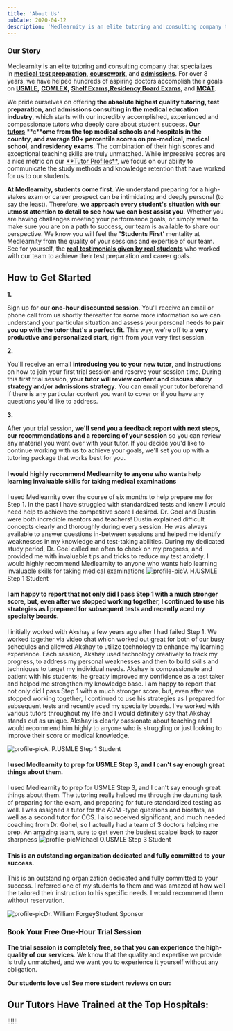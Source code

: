 ```yaml
---
title: 'About Us'
pubDate: 2020-04-12
description: 'Medlearnity is an elite tutoring and consulting company that specializes in , , and . For over 8 years, we have helped hundreds of aspiring doctors accompl'
---
```


### Our Story

Medlearnity is an elite tutoring and consulting company that specializes in [**medical** **test preparation**](https://www.medlearnity.com/tutoring/), [**coursework**](https://www.medlearnity.com/coursework/), and [**admissions**](https://www.medlearnity.com/admissions/). For over 8 years, we have helped hundreds of aspiring doctors accomplish their goals on [**USMLE**](https://www.medlearnity.com/usmle/)**,** [**COMLEX**](https://www.medlearnity.com/comlex/)**,** [**Shelf Exams,**](https://www.medlearnity.com/nbme-shelf-exams/)[**Residency Board Exams**](https://www.medlearnity.com/residency-board-exams/), and [**MCAT**](https://www.medlearnity.com/mcat/).

We pride ourselves on offering **the absolute highest quality tutoring, test preparation, and admissions consulting in the medical education industry**, which starts with our incredibly accomplished, experienced and compassionate tutors who deeply care about student success. [**Our tutors**](https://www.medlearnity.com/our-tutors/) **c\*\***ome from the top medical schools and hospitals in the country, and average 90+ percentile scores on pre-medical, medical school, and residency exams**. The combination of their high scores and exceptional teaching skills are truly unmatched. While impressive scores are a nice metric on our [**Tutor Profiles\*\*](https://www.medlearnity.com/our-tutors/), we focus on our ability to communicate the study methods and knowledge retention that have worked for us to our students.

**At Medlearnity, students come first**. We understand preparing for a high-stakes exam or career prospect can be intimidating and deeply personal (to say the least). Therefore, **we approach every student's situation with our utmost attention to detail to see how we can best assist you**. Whether you are having challenges meeting your performance goals, or simply want to make sure you are on a path to success, our team is available to share our perspective. We know you will feel the **'Students First'** mentality at Medlearnity from the quality of your sessions and expertise of our team. See for yourself, the [**real** **testimonials given by real students**](https://www.medlearnity.com/student-testimonials/) who worked with our team to achieve their test preparation and career goals.

## How to Get Started 

**1.**

Sign up for our **one-hour discounted session**. You'll receive an email or phone call from us shortly thereafter for some more information so we can understand your particular situation and assess your personal needs to **pair you up with the tutor that's a perfect fit**. This way, we're off to a **very productive and personalized start**, right from your very first session.

**2.**

You'll receive an email **introducing you to your new tutor**, and instructions on how to join your first trial session and reserve your session time. During this first trial session, **your tutor will review content and discuss study strategy and/or admissions strategy**. You can email your tutor beforehand if there is any particular content you want to cover or if you have any questions you'd like to address.

**3.**

After your trial session, **we'll send you a feedback report with next steps, our recommendations and a recording of your session** so you can review any material you went over with your tutor. If you decide you'd like to continue working with us to achieve your goals, we'll set you up with a tutoring package that works best for you.

#### I would highly recommend Medlearnity to anyone who wants help learning invaluable skills for taking medical examinations

I used Medlearnity over the course of six months to help prepare me for Step 1. In the past I have struggled with standardized tests and knew I would need help to achieve the competitive score I desired. Dr. Goel and Dustin were both incredible mentors and teachers! Dustin explained difficult concepts clearly and thoroughly during every session. He was always available to answer questions in-between sessions and helped me identify weaknesses in my knowledge and test-taking abilities. During my dedicated study period, Dr. Goel called me often to check on my progress, and provided me with invaluable tips and tricks to reduce my test anxiety. I would highly recommend Medlearnity to anyone who wants help learning invaluable skills for taking medical examinations
![profile-pic](https://www.medlearnity.com/wp-content/plugins/thrive-ovation/admin/img/tvo-no-photo.png)V. H.USMLE Step 1 Student

#### I am happy to report that not only did I pass Step 1 with a much stronger score, but, even after we stopped working together, I continued to use his strategies as I prepared for subsequent tests and recently aced my specialty boards.

I initially worked with Akshay a few years ago after I had failed Step 1. We worked together via video chat which worked out great for both of our busy schedules and allowed Akshay to utilize technology to enhance my learning experience. Each session, Akshay used technology creatively to track my progress, to address my personal weaknesses and then to build skills and techniques to target my individual needs. Akshay is compassionate and patient with his students; he greatly improved my confidence as a test taker and helped me strengthen my knowledge base. I am happy to report that not only did I pass Step 1 with a much stronger score, but, even after we stopped working together, I continued to use his strategies as I prepared for subsequent tests and recently aced my specialty boards. I've worked with various tutors throughout my life and I would definitely say that Akshay stands out as unique. Akshay is clearly passionate about teaching and I would recommend him highly to anyone who is struggling or just looking to improve their score or medical knowledge.

![profile-pic](https://www.medlearnity.com/wp-content/plugins/thrive-ovation/admin/img/tvo-no-photo.png)A. P.USMLE Step 1 Student

#### I used Medlearnity to prep for USMLE Step 3, and I can't say enough great things about them.

I used Medlearnity to prep for USMLE Step 3, and I can't say enough great things about them. The tutoring really helped me through the daunting task of preparing for the exam, and preparing for future standardized testing as well. I was assigned a tutor for the ACM -type questions and biostats, as well as a second tutor for CCS. I also received significant, and much needed coaching from Dr. Gohel, so I actually had a team of 3 doctors helping me prep. An amazing team, sure to get even the busiest scalpel back to razor sharpness
![profile-pic](https://www.medlearnity.com/wp-content/plugins/thrive-ovation/admin/img/tvo-no-photo.png)Michael O.USMLE Step 3 Student

#### This is an outstanding organization dedicated and fully committed to your success.

This is an outstanding organization dedicated and fully committed to your success. I referred one of my students to them and was amazed at how well the tailored their instruction to his specific needs. I would recommend them without reservation.

![profile-pic](https://i2xfwztd2ksbegse.public.blob.vercel-storage.com/wp/2020/04/13584804_10153790018961089_8753852675565858554_o.jpg)Dr. William ForgeyStudent Sponsor

### **Book Your Free One-Hour Trial Session**

**The trial session is completely free, so that you can experience the high-quality of our services**. We know that the quality and expertise we provide is truly unmatched, and we want you to experience it yourself without any obligation.

**Our students love us! See more student reviews on our:**

## **Our Tutors Have Trained at the Top Hospitals:**

!!!!!!

